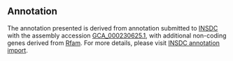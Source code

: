

Annotation
----------

The annotation presented is derived from annotation submitted to
[INSDC](http://www.insdc.org) with the assembly accession
[GCA\_000230625.1](http://www.ebi.ac.uk/ena/data/view/GCA_000230625.1),
with additional non-coding genes derived from
[Rfam](http://rfam.xfam.org/). For more details, please visit [INSDC
annotation
import](http://ensemblgenomes.org/info/data/insdc_annotation).
